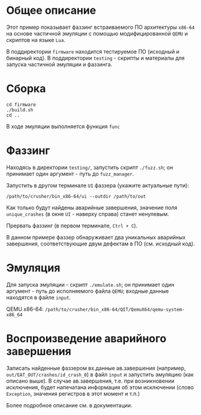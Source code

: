 # Общее описание

Этот пример показывает фаззинг встраиваемого ПО архитектуры `x86-64`
на основе частичной эмуляции с помощью модифицированной `QEMU` и скриптов на языке `Lua`.

В поддиректории `firmware` находится тестируемое ПО (исходный и бинарный код).
В поддиректории `testing` - скрипты и материалы для запуска частичной эмуляции и фаззинга.

# Сборка

```shell
cd firmware
./build.sh
cd ..
```

В ходе эмуляции выполняется функция `func`

# Фаззинг

Находясь в директории `testing/`, запустить скрипт `./fuzz.sh`;
он принимает один аргумент - путь до `fuzz_manager`.

Запустить в другом терминале `UI` фаззера (укажите актуальные пути):
```shell
/path/to/crusher/bin_x86-64/ui --outdir /path/to/out
```

Как только будут найдены аварийные завершения, значение поля `unique_crashes` (в окне `UI` - наверху справа) станет ненулевым.

Прервать фаззинг (в первом терминале, `Ctrl + C`).

В данном примере фаззер обнаруживает два уникальных аварийных завершения, соответствующие двум дефектам в ПО (см. исходный код).

# Эмуляция

Для запуска эмуляции - скрипт `./emulate.sh`;
он принимает один аргумент - путь до исполняемого файла `QEMU`;
входные данные находятся в файле `input`.

QEMU x86-64: `/path/to/crusher/bin_x86-64/QIT/QemuX64/qemu-system-x86_64`

# Воспроизведение аварийного завершения

Записать найденные фаззером вх.данные ав.завершения (например, `out/EAT_OUT/crashes/id_crash_0`)
в файл `input` и запустить эмуляцию (как описано выше).
В случае ав.завершения, т.е. при возникновении исключения,
будет напечатана информация об этом исключении
(слово `Exception`, значения регистров в этот момент и т.п.)

Более подробное описание см. в документации.
